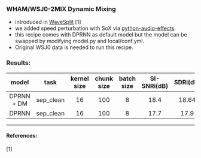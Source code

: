 ### WHAM/WSJ0-2MIX Dynamic Mixing

- introduced in [WaveSplit]() [1]
- we added speed perturbation with SoX via [python-audio-effects](https://github.com/carlthome/python-audio-effects).
- this recipe comes with DPRNN as default model but the model can be swapped by modifying model.py and local/conf.yml. 
- Original WSJ0 data is needed to run this recipe. 

### Results:

|   model   |   task    |kernel size|chunk size|batch size|SI-SNRi(dB) | SDRi(dB)|
|:----:|:---------:|:---------:|:--------:|:--------:|:----------:|:-------:|
| DPRNN + DM | sep_clean |    16     |     100  |     8    |    18.4    |  18.64  |
| DPRNN | sep_clean |   16     |     100  |     8    |    17.7    |  17.9   |

--- 
#### References:

[1] 
